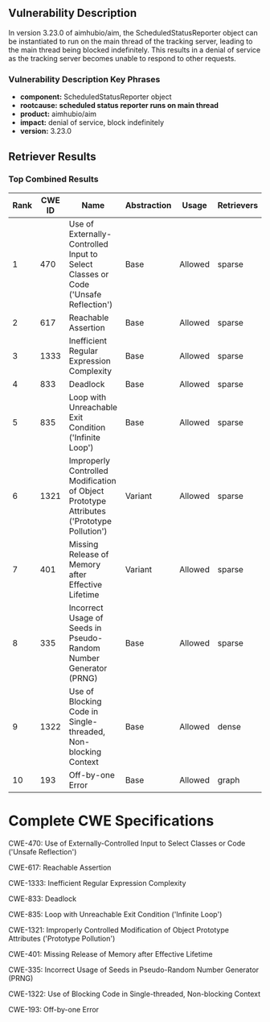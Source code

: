 ## Vulnerability Description
In version 3.23.0 of aimhubio/aim, the ScheduledStatusReporter object can be instantiated to run on the main thread of the tracking server, leading to the main thread being blocked indefinitely. This results in a denial of service as the tracking server becomes unable to respond to other requests.

### Vulnerability Description Key Phrases
- **component:** ScheduledStatusReporter object
- **rootcause:** **scheduled status reporter runs on main thread**
- **product:** aimhubio/aim
- **impact:** denial of service, block indefinitely
- **version:** 3.23.0

## Retriever Results

### Top Combined Results

| Rank | CWE ID | Name | Abstraction | Usage  | Retrievers | Individual Scores |
|------|--------|------|-------------|-------|------------|-------------------|
| 1 | 470 | Use of Externally-Controlled Input to Select Classes or Code ('Unsafe Reflection') | Base | Allowed | sparse | 0.325 |
| 2 | 617 | Reachable Assertion | Base | Allowed | sparse | 0.307 |
| 3 | 1333 | Inefficient Regular Expression Complexity | Base | Allowed | sparse | 0.306 |
| 4 | 833 | Deadlock | Base | Allowed | sparse | 0.303 |
| 5 | 835 | Loop with Unreachable Exit Condition ('Infinite Loop') | Base | Allowed | sparse | 0.300 |
| 6 | 1321 | Improperly Controlled Modification of Object Prototype Attributes ('Prototype Pollution') | Variant | Allowed | sparse | 0.297 |
| 7 | 401 | Missing Release of Memory after Effective Lifetime | Variant | Allowed | sparse | 0.297 |
| 8 | 335 | Incorrect Usage of Seeds in Pseudo-Random Number Generator (PRNG) | Base | Allowed | sparse | 0.296 |
| 9 | 1322 | Use of Blocking Code in Single-threaded, Non-blocking Context | Base | Allowed | dense | 0.337 |
| 10 | 193 | Off-by-one Error | Base | Allowed | graph | 0.002 |



# Complete CWE Specifications

CWE-470: Use of Externally-Controlled Input to Select Classes or Code ('Unsafe Reflection')

CWE-617: Reachable Assertion

CWE-1333: Inefficient Regular Expression Complexity

CWE-833: Deadlock

CWE-835: Loop with Unreachable Exit Condition ('Infinite Loop')

CWE-1321: Improperly Controlled Modification of Object Prototype Attributes ('Prototype Pollution')

CWE-401: Missing Release of Memory after Effective Lifetime

CWE-335: Incorrect Usage of Seeds in Pseudo-Random Number Generator (PRNG)

CWE-1322: Use of Blocking Code in Single-threaded, Non-blocking Context

CWE-193: Off-by-one Error